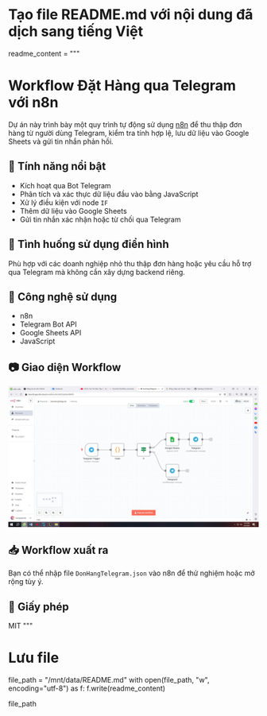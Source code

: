 # Tạo file README.md với nội dung đã dịch sang tiếng Việt

readme_content = """
# Workflow Đặt Hàng qua Telegram với n8n

Dự án này trình bày một quy trình tự động sử dụng [n8n](https://n8n.io) để thu thập đơn hàng từ người dùng Telegram, kiểm tra tính hợp lệ, lưu dữ liệu vào Google Sheets và gửi tin nhắn phản hồi.

## 📌 Tính năng nổi bật
- Kích hoạt qua Bot Telegram  
- Phân tích và xác thực dữ liệu đầu vào bằng JavaScript  
- Xử lý điều kiện với node `IF`  
- Thêm dữ liệu vào Google Sheets  
- Gửi tin nhắn xác nhận hoặc từ chối qua Telegram  

## 🧠 Tình huống sử dụng điển hình
Phù hợp với các doanh nghiệp nhỏ thu thập đơn hàng hoặc yêu cầu hỗ trợ qua Telegram mà không cần xây dựng backend riêng.

## 🔧 Công nghệ sử dụng
- n8n  
- Telegram Bot API  
- Google Sheets API  
- JavaScript  

## 📷 Giao diện Workflow
![Ảnh Workflow](./assets/untitled.JPG)

## 📥 Workflow xuất ra
Bạn có thể nhập file `DonHangTelegram.json` vào n8n để thử nghiệm hoặc mở rộng tùy ý.

## 📜 Giấy phép
MIT
"""

# Lưu file
file_path = "/mnt/data/README.md"
with open(file_path, "w", encoding="utf-8") as f:
    f.write(readme_content)

file_path
